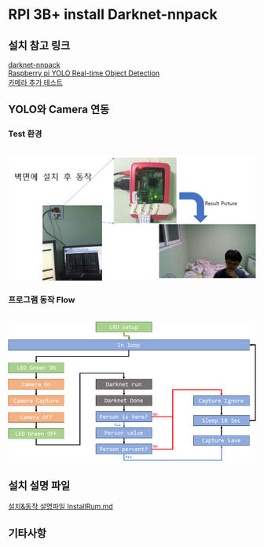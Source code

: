 # RPI 3B+ install Darknet-nnpack 

## 설치 참고 링크
  [darknet-nnpack](https://github.com/digitalbrain79/darknet-nnpack)<br>
  [Raspberry pi YOLO Real-time Object Detection](http://raspberrypi4u.blogspot.com/2018/10/raspberry-pi-yolo-real-time-object.html)<br>
  [카메라 추가 테스트](https://webnautes.tistory.com/929)<br>
  
## YOLO와 Camera 연동
  ### Test 환경<br>
  &nbsp; <img width="600" src="./images/testenv.png"></img><br>
  ### 프로그램 동작 Flow<br>
  &nbsp; <img width="600" src="./images/flow.png"></img><br>
  
## 설치 설명 파일
  [설치&동작 설명파일 InstallRum.md](https://github.com/jeonghoonkang/BerePi/blob/master/apps/deeplearning/darknet-rpi/InstallRun.md)
    
## 기타사항
  
